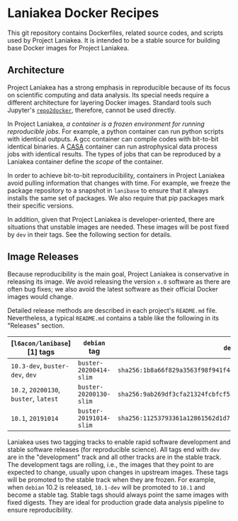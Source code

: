 # Laniakea Docker Recipes

This git repository contains Dockerfiles, related source codes, and
scripts used by Project Laniakea.
It is intended to be a stable source for building base Docker images
for Project Laniakea.

## Architecture

Project Laniakea has a strong emphasis in reproducible because of its
focus on scientific computing and data analysis.
Its special needs require a different architecture for layering Docker
images.
Standard tools such Jupyter's
[`repo2docker`](https://repo2docker.readthedocs.io/en/latest/),
therefore, cannot be used directly.

In Project Laniakea, *a container is a frozen environment for running
reproducible jobs*.
For example, a python container can run python scripts with identical
outputs.
A gcc container can compile codes with bit-to-bit identical binaries.
A [CASA](https://casa.nrao.edu/) container can run astrophysical data
process jobs with identical results.
The types of jobs that can be reproduced by a Laniakea container
define the *scope* of the container.

In order to achieve bit-to-bit reproducibility, containers in Project
Laniakea avoid pulling information that changes with time.
For example, we freeze the package repository to a snapshot in
`lanibase` to ensure that it always installs the same set of packages.
We also require that pip packages mark their specific versions.

In addition, given that Project Laniakea is developer-oriented, there
are situations that unstable images are needed.
These images will be post fixed by `dev` in their tags.
See the following section for details.

## Image Releases

Because reproducibility is the main goal, Project Laniakea is
conservative in releasing its image.
We avoid releasing the version `x.0` software as there are often bug
fixes; we also avoid the latest software as their official Docker
images would change.

Detailed release methods are described in each project's `README.md`
file.
Nevertheless, a typical `README.md` contains a table like the
following in its "Releases" section.

[`l6acon/lanibase`][1] tags | `debian` tag | `debian` digest
--- | --- | ---
`10.3-dev`, `buster-dev`, `dev`        | `buster-20200414-slim` | `sha256:1b8a66f829a3563f98f941f4e0e2ecc619ad12f22331d297d2a9d1e2f18dc257`
`10.2`, `20200130`, `buster`, `latest` | `buster-20200130-slim` | `sha256:9ab269df3cfa21324fcbfcf5366722d99d77ab480a8cbb0727612f7ea4e6ae27`
`10.1`, `20191014`                     | `buster-20191014-slim` | `sha256:11253793361a12861562d1d7b15b8b7e25ac30dd631e3d206ed1ca969bf97b7d`

Laniakea uses two tagging tracks to enable rapid software development
and stable software releases (for reproducible science).
All tags end with `dev` are in the "development" track and all other
tracks are in the stable track.
The development tags are rolling, i.e., the images that they point to
are expected to change, usually upon changes in upstream images.
These tags will be promoted to the stable track when they are frozen.
For example, when `debian` 10.2 is released, `10.1-dev` will be
promoted to `10.1` and become a stable tag.
Stable tags should always point the same images with fixed digests.
They are ideal for production grade data analysis pipeline to ensure
reproducibility.
